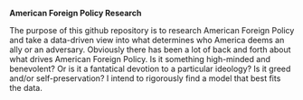 **American Foreign Policy Research**

The purpose of this github repository is to research American Foreign Policy and take a data-driven view into what determines who America deems an ally or an adversary. Obviously there has been a lot of back and forth about what drives American Foreign Policy. Is it something high-minded and benevolent? Or is it a fantatical devotion to a particular ideology? Is it greed and/or self-preservation? I intend to rigorously find a model that best fits the data. 

